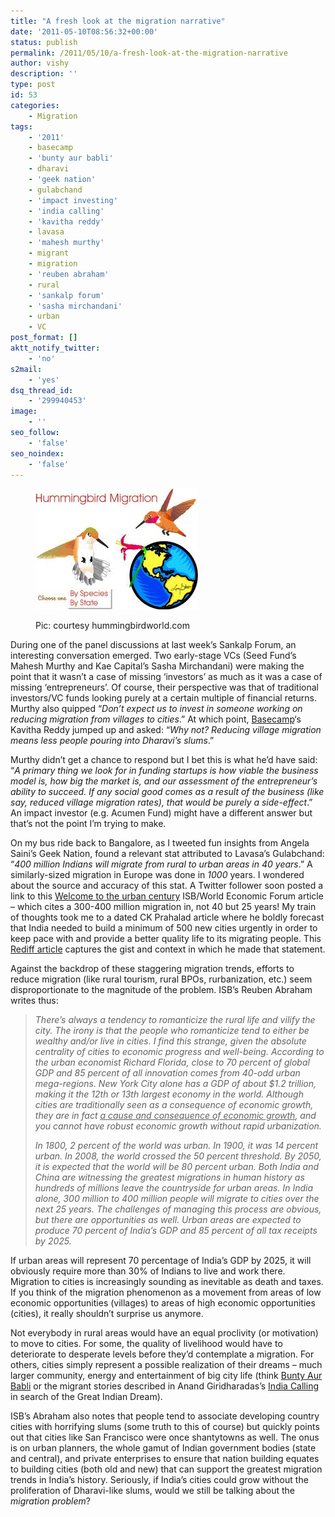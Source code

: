```yaml
---
title: "A fresh look at the migration narrative"
date: '2011-05-10T08:56:32+00:00'
status: publish
permalink: /2011/05/10/a-fresh-look-at-the-migration-narrative
author: vishy
description: ''
type: post
id: 53
categories:
    - Migration
tags:
    - '2011'
    - basecamp
    - 'bunty aur babli'
    - dharavi
    - 'geek nation'
    - gulabchand
    - 'impact investing'
    - 'india calling'
    - 'kavitha reddy'
    - lavasa
    - 'mahesh murthy'
    - migrant
    - migration
    - 'reuben abraham'
    - rural
    - 'sankalp forum'
    - 'sasha mirchandani'
    - urban
    - VC
post_format: []
aktt_notify_twitter:
    - 'no'
s2mail:
    - 'yes'
dsq_thread_id:
    - '299940453'
image:
    - ''
seo_follow:
    - 'false'
seo_noindex:
    - 'false'
---
```

<figure aria-describedby="caption-attachment-735" class="wp-caption alignleft" id="attachment_735" style="width: 260px">

[![](../../../../uploads/2011/05/humming_bird_migration.jpeg "humming_bird_migration")](../../../../uploads/2011/05/humming_bird_migration.jpeg)<figcaption class="wp-caption-text" id="caption-attachment-735">Pic: courtesy hummingbirdworld.com</figcaption></figure>

During one of the panel discussions at last week’s Sankalp Forum, an interesting conversation emerged. Two early-stage VCs (Seed Fund’s Mahesh Murthy and Kae Capital’s Sasha Mirchandani) were making the point that it wasn’t a case of missing ‘investors’ as much as it was a case of missing ‘entrepreneurs’. Of course, their perspective was that of traditional investors/VC funds looking purely at a certain multiple of financial returns. Murthy also quipped “*Don’t expect us to invest in someone working on reducing migration from villages to cities*.” At which point, [Basecamp](http://www.basecampindia.com)‘s Kavitha Reddy jumped up and asked: “*Why not? Reducing village migration means less people pouring into Dharavi’s slums*.”

Murthy didn’t get a chance to respond but I bet this is what he’d have said: “*A primary thing we look for in funding startups is how viable the business model is, how big the market is, and our assessment of the entrepreneur’s ability to succeed. If any social good comes as a result of the business (like say, reduced village migration rates), that would be purely a side-effect*.” An impact investor (e.g. Acumen Fund) might have a different answer but that’s not the point I’m trying to make.

On my bus ride back to Bangalore, as I tweeted fun insights from Angela Saini’s Geek Nation, found a relevant stat attributed to Lavasa’s Gulabchand: “*400 million Indians will migrate from rural to urban areas in 40 years*.” A similarly-sized migration in Europe was done in *1000* years. I wondered about the source and accuracy of this stat. A Twitter follower soon posted a link to this [Welcome to the urban century](http://voices.washingtonpost.com/davos-diary/2011/01/welcome_to_the_urban_century.html) ISB/World Economic Forum article – which cites a 300-400 million migration in, not 40 but 25 years! My train of thoughts took me to a dated CK Prahalad article where he boldly forecast that India needed to build a minimum of 500 new cities urgently in order to keep pace with and provide a better quality life to its migrating people. This [Rediff article](http://business.rediff.com/slide-show/2009/nov/06/slide-show-1-india-needs-to-build-500-new-cities.htm) captures the gist and context in which he made that statement.

Against the backdrop of these staggering migration trends, efforts to reduce migration (like rural tourism, rural BPOs, rurbanization, etc.) seem disproportionate to the magnitude of the problem. ISB’s Reuben Abraham writes thus:

> *There’s always a tendency to romanticize the rural life and vilify the city. The irony is that the people who romanticize tend to either be wealthy and/or live in cities. I find this strange, given the absolute centrality of cities to economic progress and well-being. According to the urban economist Richard Florida, close to 70 percent of global GDP and 85 percent of all innovation comes from 40-odd urban mega-regions. New York City alone has a GDP of about $1.2 trillion, making it the 12th or 13th largest economy in the world. Although cities are traditionally seen as a consequence of economic growth, they are in fact <span style="text-decoration: underline;">a cause and consequence of economic growth</span>, and you cannot have robust economic growth without rapid urbanization.*
> 
> *In 1800, 2 percent of the world was urban. In 1900, it was 14 percent urban. In 2008, the world crossed the 50 percent threshold. By 2050, it is expected that the world will be 80 percent urban. Both India and China are witnessing the greatest migrations in human history as hundreds of millions leave the countryside for urban areas. In India alone, 300 million to 400 million people will migrate to cities over the next 25 years. The challenges of managing this process are obvious, but there are opportunities as well. Urban areas are expected to produce 70 percent of India’s GDP and 85 percent of all tax receipts by 2025.*

If urban areas will represent 70 percentage of India’s GDP by 2025, it will obviously require more than 30% of Indians to live and work there. Migration to cities is increasingly sounding as inevitable as death and taxes. If you think of the migration phenomenon as a movement from areas of low economic opportunities (villages) to areas of high economic opportunities (cities), it really shouldn’t surprise us anymore.

Not everybody in rural areas would have an equal proclivity (or motivation) to move to cities. For some, the quality of livelihood would have to deteriorate to desperate levels before they’d contemplate a migration. For others, cities simply represent a possible realization of their dreams – much larger community, energy and entertainment of big city life (think [Bunty Aur Babli](http://www.imdb.com/title/tt0448206/) or the migrant stories described in Anand Giridharadas’s [India Calling](http://www.amazon.com/gp/product/B004477WKG/ref=pd_lpo_k2_dp_sr_2?pf_rd_p=486539851&pf_rd_s=lpo-top-stripe-1&pf_rd_t=201&pf_rd_i=0805091777&pf_rd_m=ATVPDKIKX0DER&pf_rd_r=1SAE8Q3F2881GY2CXQ85) in search of the Great Indian Dream).

ISB’s Abraham also notes that people tend to associate developing country cities with horrifying slums (some truth to this of course) but quickly points out that cities like San Francisco were once shantytowns as well. The onus is on urban planners, the whole gamut of Indian government bodies (state and central), and private enterprises to ensure that nation building equates to building cities (both old and new) that can support the greatest migration trends in India’s history. Seriously, if India’s cities could grow without the proliferation of Dharavi-like slums, would we still be talking about the *migration problem*?